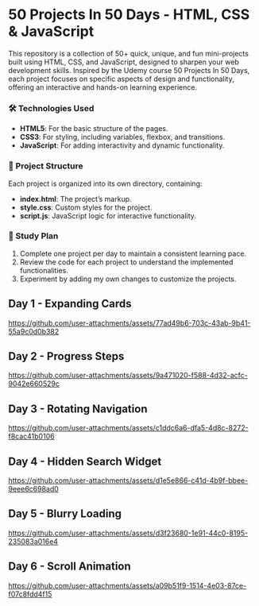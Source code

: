 # 50 Projects In 50 Days - HTML, CSS & JavaScript
This repository is a collection of 50+ quick, unique, and fun mini-projects built using HTML, CSS, and JavaScript, designed to sharpen your web development skills. Inspired by the Udemy course 50 Projects In 50 Days, each project focuses on specific aspects of design and functionality, offering an interactive and hands-on learning experience.

### 🛠️ Technologies Used
- **HTML5**: For the basic structure of the pages.
- **CSS3**: For styling, including variables, flexbox, and transitions.
- **JavaScript**: For adding interactivity and dynamic functionality.

### 📂 Project Structure
Each project is organized into its own directory, containing:
- **index.html**: The project’s markup.
- **style.css**: Custom styles for the project.
- **script.js**: JavaScript logic for interactive functionality.

### 📅 Study Plan
1. Complete one project per day to maintain a consistent learning pace.
2. Review the code for each project to understand the implemented functionalities.
3. Experiment by adding my own changes to customize the projects.
   
## Day 1 - Expanding Cards
https://github.com/user-attachments/assets/77ad49b6-703c-43ab-9b41-55a9c0d0b382

## Day 2 - Progress Steps
https://github.com/user-attachments/assets/9a471020-f588-4d32-acfc-9042e660529c

## Day 3 - Rotating Navigation
https://github.com/user-attachments/assets/c1ddc6a6-dfa5-4d8c-8272-f8cac41b0106

## Day 4 - Hidden Search Widget
https://github.com/user-attachments/assets/d1e5e866-c41d-4b9f-bbee-9eee6c698ad0

## Day 5 - Blurry Loading
https://github.com/user-attachments/assets/d3f23680-1e91-44c0-8195-235083a016e4

## Day 6 - Scroll Animation
https://github.com/user-attachments/assets/a09b51f9-1514-4e03-87ce-f07c8fdd4f15

